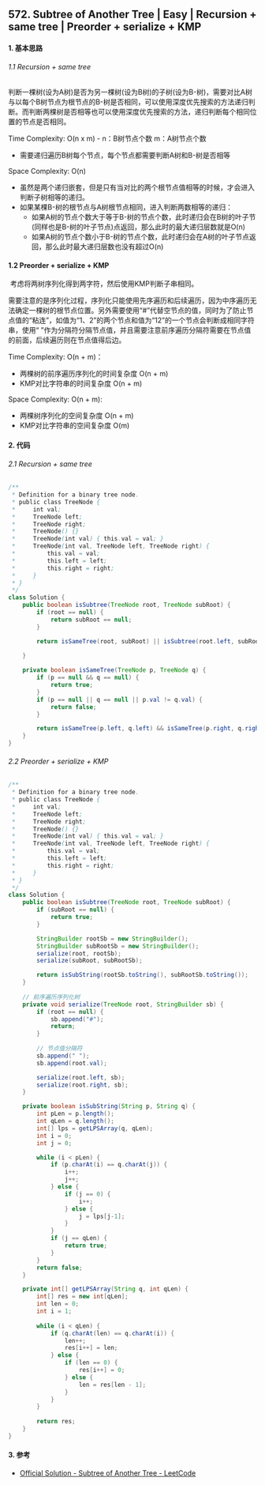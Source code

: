 ## 572. Subtree of Another Tree | Easy | Recursion + same tree | Preorder + serialize + KMP
#### 1. 基本思路
###### 1.1 Recursion + same tree

​	判断一棵树(设为A树)是否为另一棵树(设为B树)的子树(设为B-树)，需要对比A树与以每个B树节点为根节点的B-树是否相同，可以使用深度优先搜索的方法递归判断。而判断两棵树是否相等也可以使用深度优先搜索的方法，递归判断每个相同位置的节点是否相同。

Time Complexity: O(n x m) - n：B树节点个数 m：A树节点个数

* 需要递归遍历B树每个节点，每个节点都需要判断A树和B-树是否相等

Space Complexity: O(n)

* 虽然是两个递归嵌套，但是只有当对比的两个根节点值相等的时候，才会进入判断子树相等的递归。
* 如果某棵B-树的根节点与A树根节点相同，进入判断两数相等的递归：
    * 如果A树的节点个数大于等于B-树的节点个数，此时递归会在B树的叶子节(同样也是B-树的叶子节点)点返回，那么此时的最大递归层数就是O(n)
    * 如果A树的节点个数小于B-树的节点个数，此时递归会在A树的叶子节点返回，那么此时最大递归层数也没有超过O(n)

#### 1.2 Preorder + serialize + KMP

​	考虑将两树序列化得到两字符，然后使用KMP判断子串相同。

​	需要注意的是序列化过程，序列化只能使用先序遍历和后续遍历，因为中序遍历无法确定一棵树的根节点位置。另外需要使用“#”代替空节点的值，同时为了防止节点值的“粘连”，如值为“1、2”的两个节点和值为“12”的一个节点会判断成相同字符串，使用“ ”作为分隔符分隔节点值，并且需要注意前序遍历分隔符需要在节点值的前面，后续遍历则在节点值得后边。

Time Complexity: O(n + m)：

* 两棵树的前序遍历序列化的时间复杂度 O(n + m)
* KMP对比字符串的时间复杂度 O(n + m)

Space Complexity: O(n + m):

* 两棵树序列化的空间复杂度 O(n + m)
* KMP对比字符串的空间复杂度 O(m)

#### 2. 代码
###### 2.1 Recursion + same tree

```java
/**
 * Definition for a binary tree node.
 * public class TreeNode {
 *     int val;
 *     TreeNode left;
 *     TreeNode right;
 *     TreeNode() {}
 *     TreeNode(int val) { this.val = val; }
 *     TreeNode(int val, TreeNode left, TreeNode right) {
 *         this.val = val;
 *         this.left = left;
 *         this.right = right;
 *     }
 * }
 */
class Solution {
    public boolean isSubtree(TreeNode root, TreeNode subRoot) {
        if (root == null) {
            return subRoot == null;
        }

        return isSameTree(root, subRoot) || isSubtree(root.left, subRoot) || isSubtree(root.right, subRoot);
    
    }

    private boolean isSameTree(TreeNode p, TreeNode q) {
        if (p == null && q == null) {
            return true;
        }
        if (p == null || q == null || p.val != q.val) {
            return false;
        }

        return isSameTree(p.left, q.left) && isSameTree(p.right, q.right);
    }
}
```

###### 2.2 Preorder + serialize  + KMP

```java
/**
 * Definition for a binary tree node.
 * public class TreeNode {
 *     int val;
 *     TreeNode left;
 *     TreeNode right;
 *     TreeNode() {}
 *     TreeNode(int val) { this.val = val; }
 *     TreeNode(int val, TreeNode left, TreeNode right) {
 *         this.val = val;
 *         this.left = left;
 *         this.right = right;
 *     }
 * }
 */
class Solution {
    public boolean isSubtree(TreeNode root, TreeNode subRoot) {
        if (subRoot == null) {
            return true;
        }

        StringBuilder rootSb = new StringBuilder();
        StringBuilder subRootSb = new StringBuilder();
        serialize(root, rootSb);
        serialize(subRoot, subRootSb);

        return isSubString(rootSb.toString(), subRootSb.toString());
    }
	
    // 前序遍历序列化树
    private void serialize(TreeNode root, StringBuilder sb) {
        if (root == null) {
            sb.append("#");
            return;
        }
		
        // 节点值分隔符
        sb.append(" ");
        sb.append(root.val);

        serialize(root.left, sb);
        serialize(root.right, sb);
    }

    private boolean isSubString(String p, String q) {
        int pLen = p.length();
        int qLen = q.length();
        int[] lps = getLPSArray(q, qLen);
        int i = 0;
        int j = 0;

        while (i < pLen) {
            if (p.charAt(i) == q.charAt(j)) {
                i++;
                j++;
            } else {
                if (j == 0) {
                    i++;
                } else {
                    j = lps[j-1];
                }
            }
            if (j == qLen) {
                return true;
            }
        }
        return false;
    }

    private int[] getLPSArray(String q, int qLen) {
        int[] res = new int[qLen];
        int len = 0;
        int i = 1;
        
        while (i < qLen) {
            if (q.charAt(len) == q.charAt(i)) {
                len++;
                res[i++] = len;
            } else {
                if (len == 0) {
                    res[i++] = 0;
                } else {
                    len = res[len - 1];
                }
            }
        }
        
        return res;
    }
}
```



#### 3. 参考

* [Official Solution - Subtree of Another Tree - LeetCode](https://leetcode.com/problems/subtree-of-another-tree/solutions/2645723/subtree-of-another-tree/)

